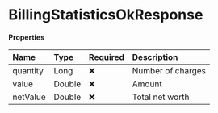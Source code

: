 # BillingStatisticsOkResponse

**Properties**

| Name     | Type   | Required | Description       |
| :------- | :----- | :------- | :---------------- |
| quantity | Long   | ❌       | Number of charges |
| value    | Double | ❌       | Amount            |
| netValue | Double | ❌       | Total net worth   |

<!-- This file was generated by liblab | https://liblab.com/ -->
